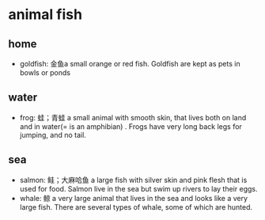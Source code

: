 # animal fish

## home

- goldfish: 金鱼a small orange or red fish. Goldfish are kept as pets in bowls or ponds

## water

- frog: 蛙；青蛙 a small animal with smooth skin, that lives both on land and in water(= is an amphibian) . Frogs have very long back legs for jumping, and no tail.

## sea

- salmon: 鲑；大麻哈鱼 a large fish with silver skin and pink flesh that is used for food. Salmon live in the sea but swim up rivers to lay their eggs.
- whale: 鲸 a very large animal that lives in the sea and looks like a very large fish. There are several types of whale, some of which are hunted.
